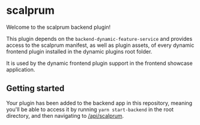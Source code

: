 # scalprum

Welcome to the scalprum backend plugin!

This plugin depends on the `backend-dynamic-feature-service` and
provides access to the scalprum manifest, as well as plugin assets,
of every dynamic frontend plugin installed in the dynamic plugins root folder.

It is used by the dynamic frontend plugin support in the frontend showcase application.

## Getting started

Your plugin has been added to the backend app in this repository, meaning you'll be able to access it by running `yarn
start-backend` in the root directory, and then navigating to [/api/scalprum](http://localhost:7007/api/scalprum).
